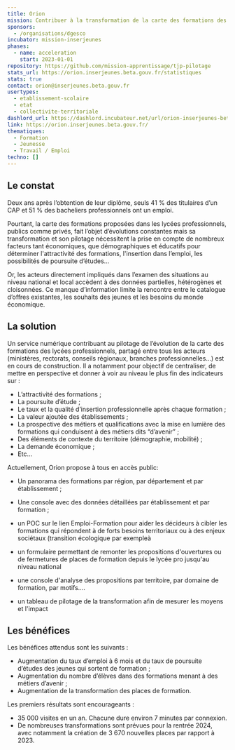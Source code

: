 ```yaml
---
title: Orion
mission: Contribuer à la transformation de la carte des formations des lycées professionnels
sponsors:
  - /organisations/dgesco
incubator: mission-inserjeunes
phases:
  - name: acceleration
    start: 2023-01-01
repository: https://github.com/mission-apprentissage/tjp-pilotage
stats_url: https://orion.inserjeunes.beta.gouv.fr/statistiques
stats: true
contact: orion@inserjeunes.beta.gouv.fr
usertypes:
  - etablissement-scolaire
  - etat
  - collectivite-territoriale
dashlord_url: https://dashlord.incubateur.net/url/orion-inserjeunes-beta-gouv-fr/
link: https://orion.inserjeunes.beta.gouv.fr/
thematiques:
  - Formation
  - Jeunesse
  - Travail / Emploi
techno: []
---
```

## Le constat

Deux ans après l’obtention de leur diplôme, seuls 41 % des titulaires d’un CAP et 51 % des bacheliers professionnels ont un emploi.

Pourtant, la carte des formations proposées dans les lycées professionnels, publics comme privés, fait l’objet d’évolutions constantes mais sa transformation et son pilotage nécessitent la prise en compte de nombreux facteurs tant économiques, que démographiques et éducatifs pour déterminer l'attractivité des formations, l'insertion dans l’emploi, les possibilités de poursuite d’études… 

Or, les acteurs directement impliqués dans l’examen des situations au niveau national et local accèdent à des données partielles, hétérogènes et cloisonnées. Ce manque d’information limite la rencontre entre le catalogue d’offres existantes, les souhaits des jeunes et les besoins du monde économique. 

## La solution

Un service numérique contribuant au pilotage de l’évolution de la carte des formations des lycées professionnels, partagé entre tous les acteurs (ministères, rectorats, conseils régionaux, branches professionnelles…) est en cours de construction. Il a notamment pour objectif de centraliser, de mettre en perspective et donner à voir au niveau le plus fin des indicateurs sur :
- L’attractivité des formations ;
- La poursuite d’étude ;
- Le taux et la qualité d’insertion professionnelle après chaque formation ;
- La valeur ajoutée des établissements ;
- La prospective des métiers et qualifications avec la mise en lumière des formations qui conduisent à des métiers dits “d’avenir” ;
- Des éléments de contexte du territoire (démographie, mobilité) ;
- La demande économique ;
- Etc…

Actuellement, Orion propose à tous en accès public: 
- Un panorama des formations par région, par département et par établissement ;
- Une console avec des données détaillées par établissement et par formation ; 
- un POC sur le lien Emploi-Formation pour aider les décideurs à cibler les formations qui répondent à de forts besoins territoriaux ou à des enjeux sociétaux (transition écologique par exempleà

- un formulaire permettant de remonter les propositions d'ouvertures ou de fermetures de places de formation depuis le lycée pro jusqu'au niveau national
- une console d'analyse des propositions par territoire, par domaine de formation, par motifs....
- un tableau de pilotage de la transformation afin de mesurer les moyens et l'impact

## Les bénéfices

Les bénéfices attendus sont les suivants : 
- Augmentation du taux d’emploi à 6 mois et du taux de poursuite d’études des jeunes qui sortent de formation ;
- Augmentation du nombre d’élèves dans des formations menant à des métiers d’avenir ;
- Augmentation de la transformation des places de formation.

Les premiers résultats sont encourageants : 
- 35 000 visites en un an. Chacune dure environ 7 minutes par connexion.
- De nombreuses transformations sont prévues pour la rentrée 2024, avec notamment la création de 3 670 nouvelles places par rapport à 2023.






